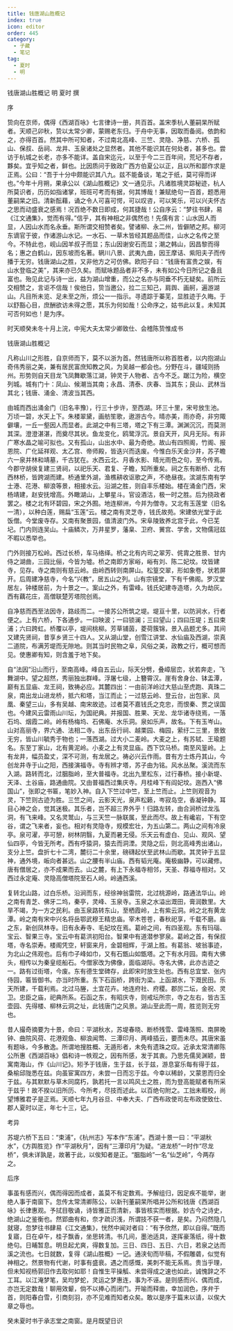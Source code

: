 ```yaml
---
title: 钱唐湖山胜概记
index: true
icon: editor
order: 445
category:
  - 子藏
  - 笔记
tag:
  - 夏时
  - 明
---
```


钱唐湖山胜概记 明 夏时  撰  

序  

贽向在京师，偶得《西湖百咏》七言律诗一册，共百首。盖宋季杭人董嗣杲所赋者。天顺己卯秋，贽以太常少卿，蒙赐老东归。于舟中无事，因取而备阅。依韵和之，亦得百首。然其中所可知者，不过南北高峰、三竺、灵隐、净慈、六桥、孤山、保叔、岳祠、龙井、玉泉诸处之显然者。其他不能识其在何处者，甚多也。尝访于杭城之长老，亦多不能详。盖自宋迄元，以至于今二三百年间，荒圮不存者，夥矣。宜乎知之者，鲜也。比因质问于致政广西方伯夏公以正，且以所和鄙作求是正焉。公曰：“吾于十分中颇能识其八九。兹不能备谈，笔之于纸，莫可得而详也。”今年十月朔，果承公以《湖山胜概记》文一通见示。凡诸胜境灵踪秘迹，杭人所莫识者，历历如指诸掌，班班可考而有据，何其博哉！兼赋绝句一百首，题悉用董嗣杲之旧。清新酝藉，诵之令人可喜可愕，可以叹咨，可以笑乐，可以兴夫怀古之思而动盛衰之感焉！况百绝不数日即成，何其捷哉！公自序云：“梦往书肆，易《江文通集》，觉而有得。”信乎，其有神相之非偶然也！先儒有言：山水因人而显，人因山水而名永垂。斯所谓交相赞者矣。譬诸柳、永二州，皆僻陋之邦。柳河东谪官于彼，作诸游山水记。一水石、一草木皆经其题品而佳，山水之名传之至今。不特此也，岘山因羊叔子而显；东山因谢安石而显；潮之韩山，因昌黎而得名；惠之白鹤山，因东坡而名著。辋川八景、武夷九曲，因王摩诘、紫阳夫子而传播于无穷。钱唐湖山之胜，又非他方之可仿佛。欧阳子曰：“钱唐有富贵之娱，有山水登临之美”，其来亦已久矣。而赋咏题品者非不多，未有如公今日所记之备且富也。殆见此记与诗一出，益为湖山增重，而公之名亦与同垂不朽无疑矣。前所云交相赞之，言讵不信哉！俟他日，贽当邀公，拉二三知己，肩舆、画舸，遍游湖山。凡目所未览、足未至之所，烦公一一指示。寻遗踪于蓁芜，显胜迹于久晦。于以舒豁心目，庶酬欲访未得之愿，其乐为何如哉！公命序之，姑书此以复。未知其可否何如也！是为序。  

时天顺癸未冬十月上浣，中宪大夫太常少卿致仕、会稽陈贽惟成书  

钱唐湖山胜概记  

凡称山川之形胜，自京师而下，莫不以浙为首。然钱唐所以称首胜者，以内抱湖山奇伟秀丽之美，兼有居民富庶知教之风，为吴越一都会也。分野在斗，疆域则扬州。形势则自天目龙飞凤舞歇落江湖，钟灵于人物者、古今不乏。踞江为险，横空列城。城有门十：凤山、候潮当其南；永昌、清泰、庆春、当其东；艮山、武林当其北；钱唐、涌金、清波当其西。  

由城而西出涌金门（旧名丰豫），行三十步许，至西湖。环三十里，宋号放生池。万顷一碧，水天上下。朱楼翠黛，画舫笙歌，遨游古今。晴亦美，雨亦奇，非穷陬僻壤，一丘一壑因人而显者。此湖之中有三塔，塔之下有三潭。渊渊沉沉，而莫测其深。澄澄湛湛，而奠尽其状。鱼龙变化，鸥鹭浮沉。景自天开，风月无际。有非广寒水晶之喻可拟也。又有孤山，山出水中、最为奇绝。故山有四照阁，竹阁、报恩院、广化延祥观、太乙宫、帝师殿，皆迭兴而迭废。今惟白乐天金沙井，苏子瞻六一泉并林和靖墓，千古犹在。水西云北、月香水影、晴光雨色之句，至今传焉。今郡守胡侯复建三贤祠，以祀乐天、君复、子瞻，知所重矣。祠之东有断桥、北有西林桥，皆跨湖而建。桥通里外湖，渔樵耕收讴歌之声，不绝昼夜。滨湖东南有学士港、花港、柳浪等景，相接水云。沿湖之胜，则自丰乐楼始。楼在涌金门西，宋杨靖建，赵安抚增高。外瞰湖山，上攀星斗。官设酒沽，极一时之胜。后为挠政者罢之。楼之北有环碧园，宋之外囿。地连柳洲，今并为僧寺。又北有玉莲堂（旧名一清），以种白莲，赐扁“玉莲”云。楼之南有灵芝寺，钱氏故苑。宋建依光堂于此饭僧。今堂废寺存。又南有聚景园，值清波门外。宋阜陵致养北宫于此，今已芜圮。门内则连吴山。十庙鳞次，万井星罗，藩臬、卫府、黉宫、学舍，文物儒冠兹不暇以悉举也。  

门外则接万松岭。西过长桥，车马络绎。桥之北有内司之翠芳、侂胄之胜景、甘内侍之湖曲，三园比俪，今皆为墟。桥之南即方家峪，峪有刘、陈二妃坟。坟皆建寺，见存。寺之南则有慈云岭。由岭西转则南屏山。松篁交翠，形如象卷，状若屏开。后周建净慈寺，今名“兴教”，居五山之列。山有宗镜堂，下有千佛阁。罗汉堂居左，钟楼居前，为十景之一。案山之外，有雷峰。钱氏妃建寺造塔，久为劫灰。西有藕花庄，高僧联楚芳塔院创焉。  

自净慈而西至法因寺，路歧而二。一接苏公所筑之堤。堤亘十里，以防涧水，行者便之。上有六桥，下各通步。一曰映波；一曰锁澜；三曰望山；四曰压堤；五曰束浦；六曰跨虹。桥覆以亭，堤间桃柳。芳草铺茵，菱荷簇锦，景入品题尤多。其间又建先贤祠，昔享乡贤三十四人。又从湖山堂，创雪江讲堂、水仙庙及西湖，崇真二道院，布满芳堤而无隙地。则其当时民物之阜，风俗之美，政教之行，概可想而见。使惠卿有知，则含羞于地下矣。  

自“法因”沿山而行，至南高峰。峰自五云山，际天分劈，叠嶂层峦，状若奔走，飞舞湖中。望之超然，秀丽独出群峰。浮屠七级，上簪霄汉。崖有舍身台、钵盂潭，巅有五显庙、龙王祠，致祷必应。其麓四出：一由前洋岭过大慈山至虎跑、真珠二泉，南出龙山进龙桥，抵六和塔，当江而止；一过慈云岭、登云台，出包家、凤凰、秦望三山，多有吴越、南宋故迹。过者莫不嘉钱氏之克忠，而恨秦、贾之误国也。今建风云雷雨山川坛，为国祀典。并报国、胜果、天龙、龙华诸寺绕焉，一落石坞、烟霞二岭。岭有杨梅坞、石佛庵、水乐洞。泉如乐声，故名。下有玉岑山。山对高丽寺，界六通、法相二寺。出东岳行祠、越栗园、梅园，萦纡二三里，景致无穷，皆山川毓秀于物也；一落西湖。过大小二麦岭。大麦之上，有苏轼、王瑜题名。东至丁家山，北有黄泥岭。小麦之上有灵显庙。西下饮马桥。南至风篁岭。上有龙井，幅员盈丈，深不可测，有龙居之。祷必兴云作雨。昔有方士炼丹其山，今创龙井寺于山之阳，西接演福寺。寺有辨才塔，苏子由为铭。风水丛聚。溪流而东入湖。路转而北，过胭脂岭，至大普福寺。北出九里松东，过行春桥。接小新堤、天泽、土谷庙，路通曲院。又由普福西过集庆寺。月桂峰下有阎妃坟。迤西入“佛国山”，张即之书匾，笔妙入神。自入下竺过中竺，至上竺而止。上竺则观音为灵，下竺则古迹为胜。三竺之间，云影天光，泉声松籁，岑寂岛空，香凝钟静。耳目心神之会，觉其迷极。其乐者，岂不超三界外乎！归路左转，由合涧桥过龙泓洞，有飞来峰。又名灵鹫山，与三天竺一脉联属，至此而尽。故上有巉岩，下有空谷，谓之飞来者，妄也。相对有灵隐寺，规模宏壮，为五山第二。两山之间有冷泉亭。泉可濯，亭可憩，树林阴翳，九夏而暑无侵。乐天云有虚白、见山、观风、望仙四亭，今皆无所考。西有呼猿洞，猿去而洞湮。灵隐之后，则北高峰秀出诸山，支分上竺。盘折七十二湾，麓衍二十余里，磅礴起伏至武林山而歇。其灵钟于五显神，通外境，皈向者甚远。山之腰有半山庙。西有韬光庵。庵极幽静，可以藏修。唐有僧居之，亦不成果而去。山之麓，有上下永福寺相邻，天圣、荐福寺相对。又西过永定庵、灵隐高僧塔院至石人岭。岭通西溪。  

复转北山路，过白乐桥。沿涧而东，经徐神翁雷院，北过桃源岭，路通法华山。岭之南有青芝、佛牙二坞，秦亭，灵峰、玉泉寺。玉泉之水溢出溉田，膏润数里。大旱不竭，为一方之民利。由玉泉路转东山，至栖霞岭，上有紫云洞。岭之北有黄龙潭。岭之南有宋中兴名将岳鄂武穆王精忠庙。宰木苍苍，春秋祀享，千载不磨。庙之东，新创凤林寺。旧有永寿寺、毛妃坟在焉。葛岭之间，有四圣观。东有玛瑙、宝云、智果三寺。宝云中有葛洪初阳台。智果中有道潜参寥泉。葛岭之首，有保叔塔，寺名崇寿。楼阁凭空，轩窗来月，金碧相辉，于湖上胜。有葛翁、坡翁事迹，为北山之伟观也。后有巾子峰如巾，又有石甑山如甑塔。之下有水月园。南有大佛头，相传以为秦皇缆船石。今僧家改为佛像，面临湖际。寺名大佛，此亦古迹之一。路有过街塔，今废。东有德生堂碑存，此即宋时放生处也。西有总宜堂、张内侍园，匾皆御书。亦当时所重。东下石函桥，跨街为梁。上函湖水，下溉民田。乐天所建，千载利焉。北过马塍，土宜花卉。地连府社、府稷。郡厉二坛，金祝、灵卫。忠臣之庙，祀典所系。石函之东，有昭庆寺，则戒坛所宗，寺之左右，皆古玉壶园、先得楼、柳林云洞之址，此钱唐门之风景。湖山至此而一周，胜览则无穷也。  

昔人撮奇摘要为十景，命曰：平湖秋水，苏堤春晓、断桥残雪、雷峰落照、南屏晚钟、曲院风荷、花港观鱼、柳浪闻莺、三潭印月、两峰插云，要而未尽。其唐宋虽有题咏，今多散逸。所谓地搜胜概、无遁形者，未免有遗珠之叹。近承太常清卿陈公所惠《西湖百咏》倡和诗一帙观之，因有所感，发于其衷。乃思先儒吴渊颖，昔寓南海山，作《山川记》。矧予于钱唐，生于兹，长于兹，游息宴乐每有得于兹，桑榆邱陇悉在兹。向虽宦寓四方，未尝一日而忘于兹。今幸以稀龄，又蒙恩而归全于兹。与其默默与草木同腐朽，孰若托一言以鸣风土之胜，而为登高能赋者有所采于兹乎！故不揆以旧所历、今所考，尽技而述此。以百绝句附之。工拙未暇校，尚望博雅君子是正焉。天顺七年九月谷旦、中奉大夫、广西布政使司左布政使致仕、郡人夏时以正，年七十三，记。  

考异  

苏堤六桥下五曰：“束浦”，《杭州志》写本作“东浦”。西湖十景一曰：“平湖秋水”，《方舆胜览》作“平湖秋月”，因有“三潭印月”为疑。“进龙桥”一时作“尽龙桥”，俱未详孰是，故著于此，以俟知者是正。“胭脂岭”一名“仙芝岭”，今两存之。  

后序  

事虽有感而兴，偶而得因而成者，盖莫不有定数焉。予解组归，因足疾不能举，谢绝人事于南窗下。忽传太常清卿陈公，以新刊董嗣杲所唱并公所和钱唐《西湖百咏》长律惠观。予拭目敬诵，诗皆雅正而清新，事皆核实而根据。妙古今之诗史，绝湖山之鉴衡也。然郢曲有和，奈才疏识浅，所谓技不获一者，是矣。乃闷然隐几就寝，忽梦往书肆易《江文通集》，恍然中闻对者曰：“有予欣然，即以自得。”既而复寤，日在卓午，桂子飘香，坐思转清。书几间，墨池适具，遂挥豪落纸，得十数绝句。日晡暂息。明旦起尤爽，得数复加。三日、四日、五日、六日，若泉之达而溪之流也。七日就数，复得《湖山胜概》一记。通浃旬而毕稿，不假雕砻，似觉有神相之。然景物有代谢，时事有盛衰。遇之而感慨，美刺不能无系焉。贵当乎理，但未知视杨郭旧作去取何如耶！自惟生平操觚、未尝得成之速也如此，诚愧辞之不工耳。以江淹梦笔，吴均梦蛇，灵运之梦惠连，事为不诬。是则感而兴、偶而成，亦岂无定数哉！聊用效颦，倘不以捧心而闭门。开喻而释凿，幸加润色，序弁于首，则阳春白雪，引商刻羽，亦不见难而知者众矣。敢以是序于篇末以请，以俟大章之辱也。  

癸未夏时书于承志堂之南窗。是月既望日识  
